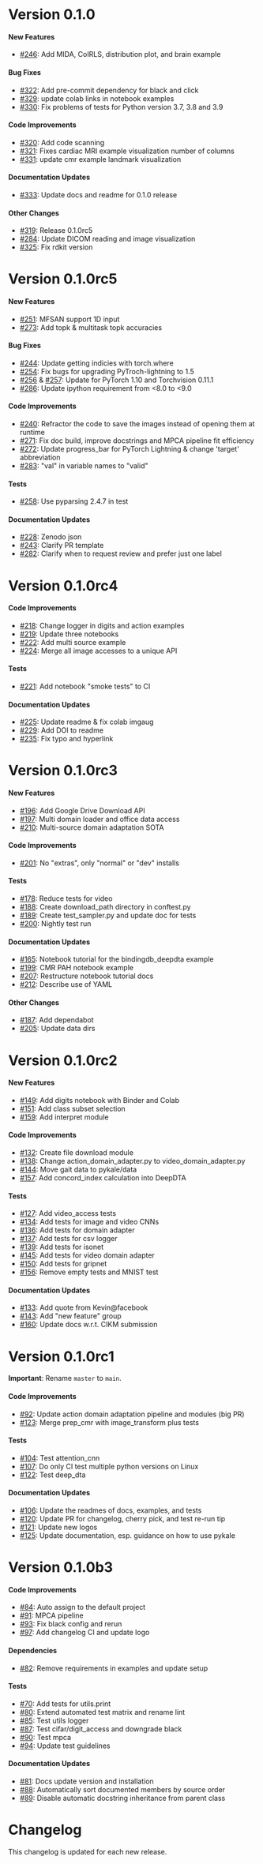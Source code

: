 # Version  0.1.0


#### New Features


* [#246](https://github.com/pykale/pykale/pull/246): Add MIDA, CoIRLS, distribution plot, and brain example

#### Bug Fixes


* [#322](https://github.com/pykale/pykale/pull/322): Add pre-commit dependency for black and click
* [#329](https://github.com/pykale/pykale/pull/329): update colab links in notebook examples
* [#330](https://github.com/pykale/pykale/pull/330): Fix problems of tests for Python version 3.7, 3.8 and 3.9

#### Code Improvements


* [#320](https://github.com/pykale/pykale/pull/320): Add code scanning
* [#321](https://github.com/pykale/pykale/pull/321): Fixes cardiac MRI example visualization number of columns
* [#331](https://github.com/pykale/pykale/pull/331): update cmr example landmark visualization

#### Documentation Updates


* [#333](https://github.com/pykale/pykale/pull/333): Update docs and readme for 0.1.0 release

#### Other Changes

* [#319](https://github.com/pykale/pykale/pull/319): Release 0.1.0rc5
* [#284](https://github.com/pykale/pykale/pull/284): Update DICOM reading and image visualization
* [#325](https://github.com/pykale/pykale/pull/325): Fix rdkit version


# Version  0.1.0rc5

#### New Features

* [#251](https://github.com/pykale/pykale/pull/251): MFSAN support 1D input
* [#273](https://github.com/pykale/pykale/pull/273): Add topk & multitask topk accuracies

#### Bug Fixes

* [#244](https://github.com/pykale/pykale/pull/244): Update getting indicies with torch.where
* [#254](https://github.com/pykale/pykale/pull/254): Fix bugs for upgrading PyTroch-lightning to 1.5
* [#256](https://github.com/pykale/pykale/pull/256) & [#257](https://github.com/pykale/pykale/pull/257): Update for PyTorch 1.10 and Torchvision 0.11.1
* [#286](https://github.com/pykale/pykale/pull/286): Update ipython requirement from <8.0 to <9.0

#### Code Improvements

* [#240](https://github.com/pykale/pykale/pull/240): Refractor the code to save the images instead of opening them at runtime
* [#271](https://github.com/pykale/pykale/pull/271): Fix doc build, improve docstrings and MPCA pipeline fit efficiency
* [#272](https://github.com/pykale/pykale/pull/272): Update progress_bar for PyTorch Lightning & change 'target' abbreviation
* [#283](https://github.com/pykale/pykale/pull/283): "val" in variable names to "valid"

#### Tests

* [#258](https://github.com/pykale/pykale/pull/258): Use pyparsing 2.4.7 in test

#### Documentation Updates

* [#228](https://github.com/pykale/pykale/pull/228): Zenodo json
* [#243](https://github.com/pykale/pykale/pull/243): Clarify PR template
* [#282](https://github.com/pykale/pykale/pull/282): Clarify when to request review and prefer just one label

# Version  0.1.0rc4

#### Code Improvements

* [#218](https://github.com/pykale/pykale/pull/218): Change logger in digits and action examples
* [#219](https://github.com/pykale/pykale/pull/219): Update three notebooks
* [#222](https://github.com/pykale/pykale/pull/222): Add multi source example
* [#224](https://github.com/pykale/pykale/pull/224): Merge all image accesses to a unique API

#### Tests

* [#221](https://github.com/pykale/pykale/pull/221): Add notebook "smoke tests" to CI

#### Documentation Updates

* [#225](https://github.com/pykale/pykale/pull/225): Update readme & fix colab imgaug
* [#229](https://github.com/pykale/pykale/pull/229): Add DOI to readme
* [#235](https://github.com/pykale/pykale/pull/235): Fix typo and hyperlink

# Version  0.1.0rc3

#### New Features

* [#196](https://github.com/pykale/pykale/pull/196): Add Google Drive Download API
* [#197](https://github.com/pykale/pykale/pull/197): Multi domain loader and office data access
* [#210](https://github.com/pykale/pykale/pull/210): Multi-source domain adaptation SOTA

#### Code Improvements

* [#201](https://github.com/pykale/pykale/pull/201): No "extras", only "normal" or "dev" installs

#### Tests

* [#178](https://github.com/pykale/pykale/pull/178): Reduce tests for video
* [#188](https://github.com/pykale/pykale/pull/188): Create download_path directory in conftest.py
* [#189](https://github.com/pykale/pykale/pull/189): Create test_sampler.py and update doc for tests
* [#200](https://github.com/pykale/pykale/pull/200): Nightly test run

#### Documentation Updates

* [#165](https://github.com/pykale/pykale/pull/165): Notebook tutorial for the bindingdb_deepdta example
* [#199](https://github.com/pykale/pykale/pull/199): CMR PAH notebook example
* [#207](https://github.com/pykale/pykale/pull/207): Restructure notebook tutorial docs
* [#212](https://github.com/pykale/pykale/pull/212): Describe use of YAML

#### Other Changes

* [#187](https://github.com/pykale/pykale/pull/187): Add dependabot
* [#205](https://github.com/pykale/pykale/pull/205): Update data dirs

# Version  0.1.0rc2

#### New Features

* [#149](https://github.com/pykale/pykale/pull/149): Add digits notebook with Binder and Colab
* [#151](https://github.com/pykale/pykale/pull/151): Add class subset selection
* [#159](https://github.com/pykale/pykale/pull/159): Add interpret module

#### Code Improvements

* [#132](https://github.com/pykale/pykale/pull/132): Create file download module
* [#138](https://github.com/pykale/pykale/pull/138): Change action_domain_adapter.py to video_domain_adapter.py
* [#144](https://github.com/pykale/pykale/pull/144): Move gait data to pykale/data
* [#157](https://github.com/pykale/pykale/pull/157): Add concord_index calculation into DeepDTA

#### Tests

* [#127](https://github.com/pykale/pykale/pull/127): Add video_access tests
* [#134](https://github.com/pykale/pykale/pull/134): Add tests for image and video CNNs
* [#136](https://github.com/pykale/pykale/pull/136): Add tests for domain adapter
* [#137](https://github.com/pykale/pykale/pull/137): Add tests for csv logger
* [#139](https://github.com/pykale/pykale/pull/139): Add tests for isonet
* [#145](https://github.com/pykale/pykale/pull/145): Add tests for video domain adapter
* [#150](https://github.com/pykale/pykale/pull/150): Add tests for gripnet
* [#156](https://github.com/pykale/pykale/pull/156): Remove empty tests and MNIST test

#### Documentation Updates

* [#133](https://github.com/pykale/pykale/pull/133): Add quote from Kevin@facebook
* [#143](https://github.com/pykale/pykale/pull/143): Add "new feature" group
* [#160](https://github.com/pykale/pykale/pull/160): Update docs w.r.t. CIKM submission

# Version  0.1.0rc1

**Important**: Rename `master` to `main`.

#### Code Improvements

* [#92](https://github.com/pykale/pykale/pull/92): Update action domain adaptation pipeline and modules (big PR)
* [#123](https://github.com/pykale/pykale/pull/123): Merge prep_cmr with image_transform plus tests

#### Tests

* [#104](https://github.com/pykale/pykale/pull/104): Test attention_cnn
* [#107](https://github.com/pykale/pykale/pull/107): Do only CI test multiple python versions on Linux
* [#122](https://github.com/pykale/pykale/pull/122): Test deep_dta

#### Documentation Updates

* [#106](https://github.com/pykale/pykale/pull/106): Update the readmes of docs, examples, and tests
* [#120](https://github.com/pykale/pykale/pull/120): Update PR for changelog, cherry pick, and test re-run tip
* [#121](https://github.com/pykale/pykale/pull/121): Update new logos
* [#125](https://github.com/pykale/pykale/pull/125): Update documentation, esp. guidance on how to use pykale

# Version  0.1.0b3

#### Code Improvements

* [#84](https://github.com/pykale/pykale/pull/84): Auto assign to the default project
* [#91](https://github.com/pykale/pykale/pull/91): MPCA pipeline
* [#93](https://github.com/pykale/pykale/pull/93): Fix black config and rerun
* [#97](https://github.com/pykale/pykale/pull/97): Add changelog CI and update logo

#### Dependencies

* [#82](https://github.com/pykale/pykale/pull/82): Remove requirements in examples and update setup

#### Tests

* [#70](https://github.com/pykale/pykale/pull/70): Add tests for utils.print
* [#80](https://github.com/pykale/pykale/pull/80): Extend automated test matrix and rename lint
* [#85](https://github.com/pykale/pykale/pull/85): Test utils logger
* [#87](https://github.com/pykale/pykale/pull/87): Test cifar/digit_access and downgrade black
* [#90](https://github.com/pykale/pykale/pull/90): Test mpca
* [#94](https://github.com/pykale/pykale/pull/94): Update test guidelines

#### Documentation Updates

* [#81](https://github.com/pykale/pykale/pull/81): Docs update version and installation
* [#88](https://github.com/pykale/pykale/pull/88): Automatically sort documented members by source order
* [#89](https://github.com/pykale/pykale/pull/89): Disable automatic docstring inheritance from parent class


# Changelog

This changelog is updated for each new release.

